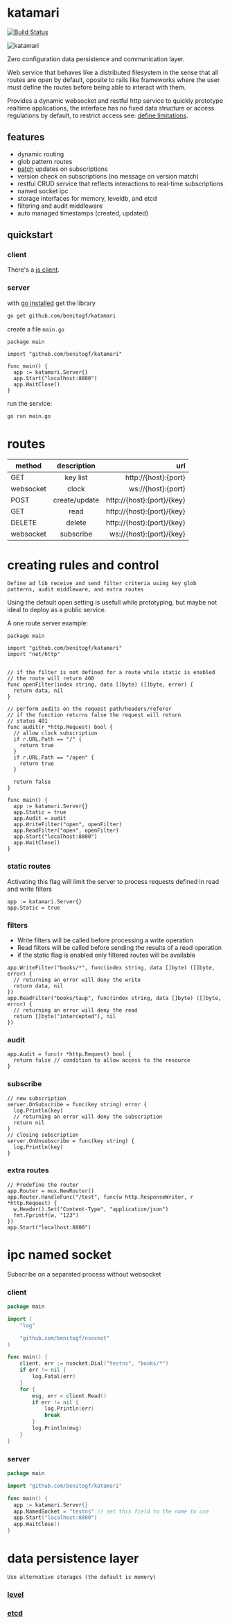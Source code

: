 # katamari

[![Build Status][build-image]][build-url]

[build-url]: https://travis-ci.com/benitogf/katamari
[build-image]: https://api.travis-ci.com/benitogf/katamari.svg?branch=master&style=flat-square

![katamari](katamari.jpg)

Zero configuration data persistence and communication layer.

Web service that behaves like a distributed filesystem in the sense that all routes are open by default, oposite to rails like frameworks where the user must define the routes before being able to interact with them.

Provides a dynamic websocket and restful http service to quickly prototype realtime applications, the interface has no fixed data structure or access regulations by default, to restrict access see: [define limitations](https://github.com/benitogf/katamari#creating-rules-and-control).

## features

- dynamic routing
- glob pattern routes
- [patch](http://jsonpatch.com) updates on subscriptions
- version check on subscriptions (no message on version match)
- restful CRUD service that reflects interactions to real-time subscriptions
- named socket ipc
- storage interfaces for memory, leveldb, and etcd
- filtering and audit middleware
- auto managed timestamps (created, updated)

## quickstart

### client

There's a [js client](https://www.npmjs.com/package/katamari-client).

### server

with [go installed](https://golang.org/doc/install) get the library

```bash
go get github.com/benitogf/katamari
```

create a file `main.go`
```golang
package main

import "github.com/benitogf/katamari"

func main() {
  app := katamari.Server{}
  app.Start("localhost:8800")
  app.WaitClose()
}
```

run the service:
```bash
go run main.go
```

# routes

| method | description | url    |
| ------------- |:-------------:| -----:|
| GET | key list | http://{host}:{port} |
| websocket| clock | ws://{host}:{port} |
| POST | create/update | http://{host}:{port}/{key} |
| GET | read | http://{host}:{port}/{key} |
| DELETE | delete | http://{host}:{port}/{key} |
| websocket| subscribe | ws://{host}:{port}/{key} |

# creating rules and control

    Define ad lib receive and send filter criteria using key glob patterns, audit middleware, and extra routes

Using the default open setting is usefull while prototyping, but maybe not ideal to deploy as a public service.

A one route server example:

```golang
package main

import "github.com/benitogf/katamari"
import "net/http"


// if the filter is not defined for a route while static is enabled
// the route will return 400
func openFilter(index string, data []byte) ([]byte, error) {
  return data, nil
}

// perform audits on the request path/headers/referer
// if the function returns false the request will return
// status 401
func audit(r *http.Request) bool {
  // allow clock subscription
  if r.URL.Path == "/" {
    return true
  }
  if r.URL.Path == "/open" {
    return true
  }

  return false
}

func main() {
  app := katamari.Server{}
  app.Static = true
  app.Audit = audit
  app.WriteFilter("open", openFilter)
  app.ReadFilter("open", openFilter)
  app.Start("localhost:8800")
  app.WaitClose()
}
```

### static routes

Activating this flag will limit the server to process requests defined in read and write filters

```golang
app := katamari.Server{}
app.Static = true
```


### filters

- Write filters will be called before processing a write operation
- Read filters will be called before sending the results of a read operation
- if the static flag is enabled only filtered routes will be available

```golang
app.WriteFilter("books/*", func(index string, data []byte) ([]byte, error) {
  // returning an error will deny the write
  return data, nil
})
app.ReadFilter("books/taup", func(index string, data []byte) ([]byte, error) {
  // returning an error will deny the read
  return []byte("intercepted"), nil
})
```

### audit

```golang
app.Audit = func(r *http.Request) bool {
  return false // condition to allow access to the resource
}
```

### subscribe

```golang
// new subscription
server.OnSubscribe = func(key string) error {
  log.Println(key)
  // returning an error will deny the subscription
  return nil
}
// closing subscription
server.OnUnsubscribe = func(key string) {
  log.Println(key)
}
```

### extra routes

```golang
// Predefine the router
app.Router = mux.NewRouter()
app.Router.HandleFunc("/test", func(w http.ResponseWriter, r *http.Request) {
  w.Header().Set("Content-Type", "application/json")
  fmt.Fprintf(w, "123")
})
app.Start("localhost:8800")
```

# ipc named socket

Subscribe on a separated process without websocket

### client

```go
package main

import (
	"log"

	"github.com/benitogf/nsocket"
)

func main() {
	client, err := nsocket.Dial("testns", "books/*")
	if err != nil {
		log.Fatal(err)
	}
	for {
		msg, err = client.Read()
		if err != nil {
			log.Println(err)
			break
		}
		log.Println(msg)
	}
}
```

### server

```go
package main

import "github.com/benitogf/katamari"

func main() {
  app := katamari.Server{}
  app.NamedSocket = "testns" // set this field to the name to use
  app.Start("localhost:8800")
  app.WaitClose()
}
```

# data persistence layer

    Use alternative storages (the default is memory)

### [level](https://github.com/benitogf/katamari/tree/master/level)
### [etcd](https://github.com/benitogf/katamari/tree/master/etcd)


